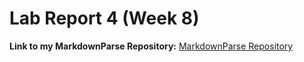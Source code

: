 # Lab Report 4 (Week 8)
**Link to my MarkdownParse Repository:** [MarkdownParse Repository](https://github.com/memelissa/markdown-parse-main-2)
